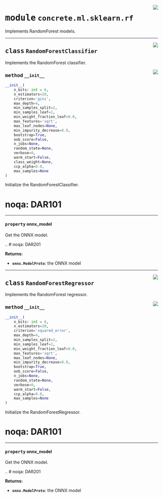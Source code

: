 <!-- markdownlint-disable -->

<a href="https://github.com/zama-ai/concrete-ml-internal/tree/main/src/concrete/ml/sklearn/rf.py#L0"><img align="right" style="float:right;" src="https://img.shields.io/badge/-source-cccccc?style=flat-square"></a>

# <kbd>module</kbd> `concrete.ml.sklearn.rf`

Implements RandomForest models.

______________________________________________________________________

<a href="https://github.com/zama-ai/concrete-ml-internal/tree/main/src/concrete/ml/sklearn/rf.py#L11"><img align="right" style="float:right;" src="https://img.shields.io/badge/-source-cccccc?style=flat-square"></a>

## <kbd>class</kbd> `RandomForestClassifier`

Implements the RandomForest classifier.

<a href="https://github.com/zama-ai/concrete-ml-internal/tree/main/src/concrete/ml/sklearn/rf.py#L24"><img align="right" style="float:right;" src="https://img.shields.io/badge/-source-cccccc?style=flat-square"></a>

### <kbd>method</kbd> `__init__`

```python
__init__(
    n_bits: int = 6,
    n_estimators=20,
    criterion='gini',
    max_depth=4,
    min_samples_split=2,
    min_samples_leaf=1,
    min_weight_fraction_leaf=0.0,
    max_features='sqrt',
    max_leaf_nodes=None,
    min_impurity_decrease=0.0,
    bootstrap=True,
    oob_score=False,
    n_jobs=None,
    random_state=None,
    verbose=0,
    warm_start=False,
    class_weight=None,
    ccp_alpha=0.0,
    max_samples=None
)
```

Initialize the RandomForestClassifier.

# noqa: DAR101

______________________________________________________________________

#### <kbd>property</kbd> onnx_model

Get the ONNX model.

.. # noqa: DAR201

**Returns:**

- <b>`onnx.ModelProto`</b>:  the ONNX model

______________________________________________________________________

<a href="https://github.com/zama-ai/concrete-ml-internal/tree/main/src/concrete/ml/sklearn/rf.py#L74"><img align="right" style="float:right;" src="https://img.shields.io/badge/-source-cccccc?style=flat-square"></a>

## <kbd>class</kbd> `RandomForestRegressor`

Implements the RandomForest regressor.

<a href="https://github.com/zama-ai/concrete-ml-internal/tree/main/src/concrete/ml/sklearn/rf.py#L87"><img align="right" style="float:right;" src="https://img.shields.io/badge/-source-cccccc?style=flat-square"></a>

### <kbd>method</kbd> `__init__`

```python
__init__(
    n_bits: int = 6,
    n_estimators=20,
    criterion='squared_error',
    max_depth=4,
    min_samples_split=2,
    min_samples_leaf=1,
    min_weight_fraction_leaf=0.0,
    max_features='sqrt',
    max_leaf_nodes=None,
    min_impurity_decrease=0.0,
    bootstrap=True,
    oob_score=False,
    n_jobs=None,
    random_state=None,
    verbose=0,
    warm_start=False,
    ccp_alpha=0.0,
    max_samples=None
)
```

Initialize the RandomForestRegressor.

# noqa: DAR101

______________________________________________________________________

#### <kbd>property</kbd> onnx_model

Get the ONNX model.

.. # noqa: DAR201

**Returns:**

- <b>`onnx.ModelProto`</b>:  the ONNX model
